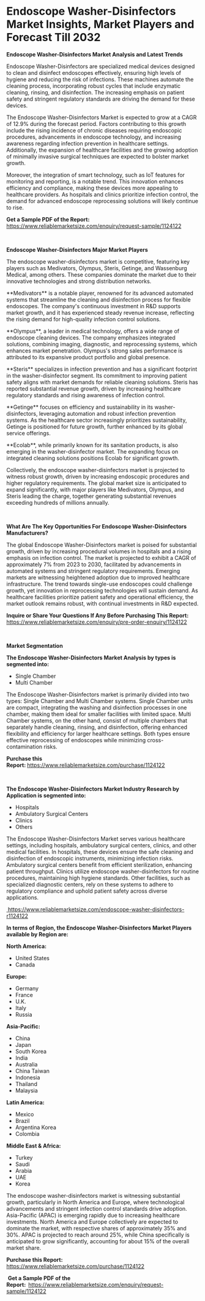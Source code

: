 <p><h1>Endoscope Washer-Disinfectors Market Insights, Market Players and Forecast Till 2032</h1></p><p><strong>Endoscope Washer-Disinfectors Market Analysis and Latest Trends</strong></p>
<p><p>Endoscope Washer-Disinfectors are specialized medical devices designed to clean and disinfect endoscopes effectively, ensuring high levels of hygiene and reducing the risk of infections. These machines automate the cleaning process, incorporating robust cycles that include enzymatic cleaning, rinsing, and disinfection. The increasing emphasis on patient safety and stringent regulatory standards are driving the demand for these devices.</p><p>The Endoscope Washer-Disinfectors Market is expected to grow at a CAGR of 12.9% during the forecast period. Factors contributing to this growth include the rising incidence of chronic diseases requiring endoscopic procedures, advancements in endoscope technology, and increasing awareness regarding infection prevention in healthcare settings. Additionally, the expansion of healthcare facilities and the growing adoption of minimally invasive surgical techniques are expected to bolster market growth. </p><p>Moreover, the integration of smart technology, such as IoT features for monitoring and reporting, is a notable trend. This innovation enhances efficiency and compliance, making these devices more appealing to healthcare providers. As hospitals and clinics prioritize infection control, the demand for advanced endoscope reprocessing solutions will likely continue to rise.</p></p>
<p><strong>Get a Sample PDF of the Report:&nbsp;</strong> <a href="https://www.reliablemarketsize.com/enquiry/request-sample/1124122?utm_campaign=2482&utm_medium=2&utm_source=Github&utm_content=ia&utm_term=14042025&utm_id=endoscope-washer-disinfectors">https://www.reliablemarketsize.com/enquiry/request-sample/1124122</a></p>
<p>&nbsp;</p>
<p><strong>Endoscope Washer-Disinfectors Major Market Players</strong></p>
<p><p>The endoscope washer-disinfectors market is competitive, featuring key players such as Medivators, Olympus, Steris, Getinge, and Wassenburg Medical, among others. These companies dominate the market due to their innovative technologies and strong distribution networks.</p><p>**Medivators** is a notable player, renowned for its advanced automated systems that streamline the cleaning and disinfection process for flexible endoscopes. The company's continuous investment in R&D supports market growth, and it has experienced steady revenue increase, reflecting the rising demand for high-quality infection control solutions.</p><p>**Olympus**, a leader in medical technology, offers a wide range of endoscope cleaning devices. The company emphasizes integrated solutions, combining imaging, diagnostic, and reprocessing systems, which enhances market penetration. Olympus's strong sales performance is attributed to its expansive product portfolio and global presence.</p><p>**Steris** specializes in infection prevention and has a significant footprint in the washer-disinfector segment. Its commitment to improving patient safety aligns with market demands for reliable cleaning solutions. Steris has reported substantial revenue growth, driven by increasing healthcare regulatory standards and rising awareness of infection control.</p><p>**Getinge** focuses on efficiency and sustainability in its washer-disinfectors, leveraging automation and robust infection prevention systems. As the healthcare sector increasingly prioritizes sustainability, Getinge is positioned for future growth, further enhanced by its global service offerings.</p><p>**Ecolab**, while primarily known for its sanitation products, is also emerging in the washer-disinfector market. The expanding focus on integrated cleaning solutions positions Ecolab for significant growth.</p><p>Collectively, the endoscope washer-disinfectors market is projected to witness robust growth, driven by increasing endoscopic procedures and higher regulatory requirements. The global market size is anticipated to expand significantly, with major players like Medivators, Olympus, and Steris leading the charge, together generating substantial revenues exceeding hundreds of millions annually.</p></p>
<p>&nbsp;</p>
<p><strong>What Are The Key Opportunities For Endoscope Washer-Disinfectors Manufacturers?</strong></p>
<p><p>The global Endoscope Washer-Disinfectors market is poised for substantial growth, driven by increasing procedural volumes in hospitals and a rising emphasis on infection control. The market is projected to exhibit a CAGR of approximately 7% from 2023 to 2030, facilitated by advancements in automated systems and stringent regulatory requirements. Emerging markets are witnessing heightened adoption due to improved healthcare infrastructure. The trend towards single-use endoscopes could challenge growth, yet innovation in reprocessing technologies will sustain demand. As healthcare facilities prioritize patient safety and operational efficiency, the market outlook remains robust, with continual investments in R&D expected.</p></p>
<p><strong>Inquire or Share Your Questions If Any Before Purchasing This Report:</strong> <a href="https://www.reliablemarketsize.com/enquiry/pre-order-enquiry/1124122?utm_campaign=2482&utm_medium=2&utm_source=Github&utm_content=ia&utm_term=14042025&utm_id=endoscope-washer-disinfectors">https://www.reliablemarketsize.com/enquiry/pre-order-enquiry/1124122</a></p>
<p>&nbsp;</p>
<p><strong>Market Segmentation</strong></p>
<p><strong>The Endoscope Washer-Disinfectors Market Analysis by types is segmented into:</strong></p>
<p><ul><li>Single Chamber</li><li>Multi Chamber</li></ul></p>
<p><p>The Endoscope Washer-Disinfectors market is primarily divided into two types: Single Chamber and Multi Chamber systems. Single Chamber units are compact, integrating the washing and disinfection processes in one chamber, making them ideal for smaller facilities with limited space. Multi Chamber systems, on the other hand, consist of multiple chambers that separately handle cleaning, rinsing, and disinfection, offering enhanced flexibility and efficiency for larger healthcare settings. Both types ensure effective reprocessing of endoscopes while minimizing cross-contamination risks.</p></p>
<p><strong>Purchase this Report:&nbsp;</strong><a href="https://www.reliablemarketsize.com/purchase/1124122?utm_campaign=2482&utm_medium=2&utm_source=Github&utm_content=ia&utm_term=14042025&utm_id=endoscope-washer-disinfectors">https://www.reliablemarketsize.com/purchase/1124122</a></p>
<p>&nbsp;</p>
<p><strong>The Endoscope Washer-Disinfectors Market Industry Research by Application is segmented into:</strong></p>
<p><ul><li>Hospitals</li><li>Ambulatory Surgical Centers</li><li>Clinics</li><li>Others</li></ul></p>
<p><p>The Endoscope Washer-Disinfectors Market serves various healthcare settings, including hospitals, ambulatory surgical centers, clinics, and other medical facilities. In hospitals, these devices ensure the safe cleaning and disinfection of endoscopic instruments, minimizing infection risks. Ambulatory surgical centers benefit from efficient sterilization, enhancing patient throughput. Clinics utilize endoscope washer-disinfectors for routine procedures, maintaining high hygiene standards. Other facilities, such as specialized diagnostic centers, rely on these systems to adhere to regulatory compliance and uphold patient safety across diverse applications.</p></p>
<p><a href="https://www.reliablemarketsize.com/endoscope-washer-disinfectors-r1124122?utm_campaign=2482&utm_medium=2&utm_source=Github&utm_content=ia&utm_term=14042025&utm_id=endoscope-washer-disinfectors">&nbsp;https://www.reliablemarketsize.com/endoscope-washer-disinfectors-r1124122</a></p>
<p><strong>In terms of Region, the Endoscope Washer-Disinfectors Market Players available by Region are:</strong></p>
<p>
    <p> <strong> North America: </strong>
        <ul>
            <li>United States</li>
            <li>Canada</li>
        </ul>
        </p> 
    <p> <strong> Europe: </strong>
        <ul>
            <li>Germany</li>
            <li>France</li>
            <li>U.K.</li>
            <li>Italy</li>
            <li>Russia</li>
        </ul>
        </p> 
    <p> <strong> Asia-Pacific: </strong>
        <ul>
            <li>China</li>
            <li>Japan</li>
            <li>South Korea</li>
            <li>India</li>
            <li>Australia</li>
            <li>China Taiwan</li>
            <li>Indonesia</li>
            <li>Thailand</li>
            <li>Malaysia</li>
        </ul>
        </p> 
    <p> <strong> Latin America: </strong>
        <ul>
            <li>Mexico</li>
            <li>Brazil</li>
            <li>Argentina Korea</li>
            <li>Colombia</li>
        </ul>
        </p> 
    <p> <strong> Middle East & Africa: </strong>
        <ul>
            <li>Turkey</li>
            <li>Saudi</li>
            <li>Arabia</li>
            <li>UAE</li>
            <li>Korea</li>
        </ul>
    </p>
    </p>
<p><p>The endoscope washer-disinfectors market is witnessing substantial growth, particularly in North America and Europe, where technological advancements and stringent infection control standards drive adoption. Asia-Pacific (APAC) is emerging rapidly due to increasing healthcare investments. North America and Europe collectively are expected to dominate the market, with respective shares of approximately 35% and 30%. APAC is projected to reach around 25%, while China specifically is anticipated to grow significantly, accounting for about 15% of the overall market share.</p></p>
<p><strong>Purchase this Report: </strong><a href="https://www.reliablemarketsize.com/purchase/1124122?utm_campaign=2482&utm_medium=2&utm_source=Github&utm_content=ia&utm_term=14042025&utm_id=endoscope-washer-disinfectors">https://www.reliablemarketsize.com/purchase/1124122</a></p>
<p>&nbsp;<strong>Get a Sample PDF of the Report:&nbsp;&nbsp;</strong><a href="https://www.reliablemarketsize.com/enquiry/request-sample/1124122?utm_campaign=2482&utm_medium=2&utm_source=Github&utm_content=ia&utm_term=14042025&utm_id=endoscope-washer-disinfectors">https://www.reliablemarketsize.com/enquiry/request-sample/1124122</a></p>
<p><strong></strong></p>
<p><p></p><p></p><p></p></p>